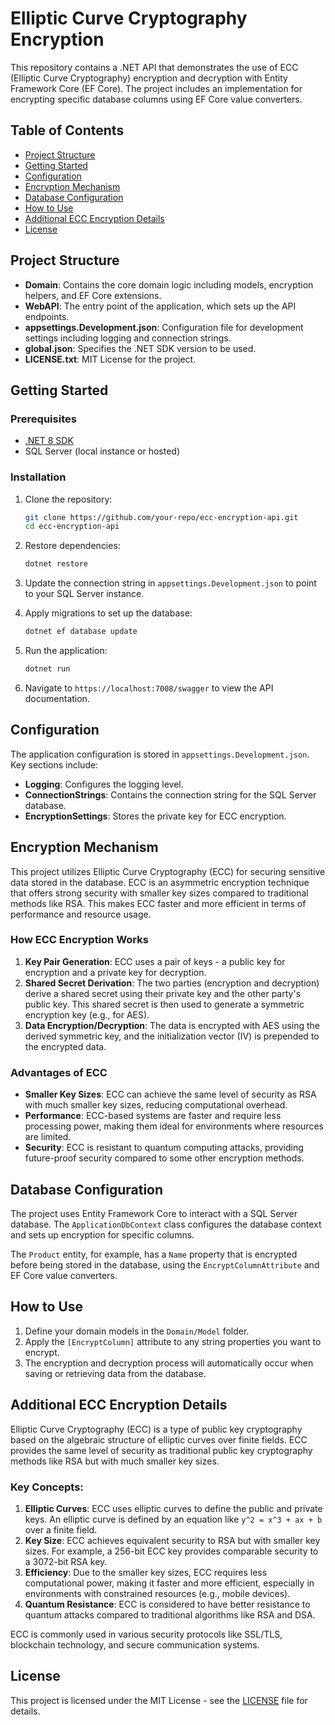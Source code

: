 # Elliptic Curve Cryptography Encryption

This repository contains a .NET API that demonstrates the use of ECC (Elliptic Curve Cryptography) encryption and decryption with Entity Framework Core (EF Core). The project includes an implementation for encrypting specific database columns using EF Core value converters.

## Table of Contents

- [Project Structure](#project-structure)
- [Getting Started](#getting-started)
- [Configuration](#configuration)
- [Encryption Mechanism](#encryption-mechanism)
- [Database Configuration](#database-configuration)
- [How to Use](#how-to-use)
- [Additional ECC Encryption Details](#additional-ecc-encryption-details)
- [License](#license)

## Project Structure

- **Domain**: Contains the core domain logic including models, encryption helpers, and EF Core extensions.
- **WebAPI**: The entry point of the application, which sets up the API endpoints.
- **appsettings.Development.json**: Configuration file for development settings including logging and connection strings.
- **global.json**: Specifies the .NET SDK version to be used.
- **LICENSE.txt**: MIT License for the project.

## Getting Started

### Prerequisites

- [.NET 8 SDK](https://dotnet.microsoft.com/download/dotnet/8.0)
- SQL Server (local instance or hosted)

### Installation

1. Clone the repository:
    ```bash
    git clone https://github.com/your-repo/ecc-encryption-api.git
    cd ecc-encryption-api
    ```

2. Restore dependencies:
    ```bash
    dotnet restore
    ```

3. Update the connection string in `appsettings.Development.json` to point to your SQL Server instance.

4. Apply migrations to set up the database:
    ```bash
    dotnet ef database update
    ```

5. Run the application:
    ```bash
    dotnet run
    ```

6. Navigate to `https://localhost:7008/swagger` to view the API documentation.

## Configuration

The application configuration is stored in `appsettings.Development.json`. Key sections include:

- **Logging**: Configures the logging level.
- **ConnectionStrings**: Contains the connection string for the SQL Server database.
- **EncryptionSettings**: Stores the private key for ECC encryption.

## Encryption Mechanism

This project utilizes Elliptic Curve Cryptography (ECC) for securing sensitive data stored in the database. ECC is an asymmetric encryption technique that offers strong security with smaller key sizes compared to traditional methods like RSA. This makes ECC faster and more efficient in terms of performance and resource usage.

### How ECC Encryption Works

1. **Key Pair Generation**: ECC uses a pair of keys - a public key for encryption and a private key for decryption.
2. **Shared Secret Derivation**: The two parties (encryption and decryption) derive a shared secret using their private key and the other party's public key. This shared secret is then used to generate a symmetric encryption key (e.g., for AES).
3. **Data Encryption/Decryption**: The data is encrypted with AES using the derived symmetric key, and the initialization vector (IV) is prepended to the encrypted data.

### Advantages of ECC

- **Smaller Key Sizes**: ECC can achieve the same level of security as RSA with much smaller key sizes, reducing computational overhead.
- **Performance**: ECC-based systems are faster and require less processing power, making them ideal for environments where resources are limited.
- **Security**: ECC is resistant to quantum computing attacks, providing future-proof security compared to some other encryption methods.

## Database Configuration

The project uses Entity Framework Core to interact with a SQL Server database. The `ApplicationDbContext` class configures the database context and sets up encryption for specific columns.

The `Product` entity, for example, has a `Name` property that is encrypted before being stored in the database, using the `EncryptColumnAttribute` and EF Core value converters.

## How to Use

1. Define your domain models in the `Domain/Model` folder.
2. Apply the `[EncryptColumn]` attribute to any string properties you want to encrypt.
3. The encryption and decryption process will automatically occur when saving or retrieving data from the database.

## Additional ECC Encryption Details

Elliptic Curve Cryptography (ECC) is a type of public key cryptography based on the algebraic structure of elliptic curves over finite fields. ECC provides the same level of security as traditional public key cryptography methods like RSA but with much smaller key sizes.

### Key Concepts:

1. **Elliptic Curves**: ECC uses elliptic curves to define the public and private keys. An elliptic curve is defined by an equation like `y^2 = x^3 + ax + b` over a finite field.
2. **Key Size**: ECC achieves equivalent security to RSA but with smaller key sizes. For example, a 256-bit ECC key provides comparable security to a 3072-bit RSA key.
3. **Efficiency**: Due to the smaller key sizes, ECC requires less computational power, making it faster and more efficient, especially in environments with constrained resources (e.g., mobile devices).
4. **Quantum Resistance**: ECC is considered to have better resistance to quantum attacks compared to traditional algorithms like RSA and DSA.

ECC is commonly used in various security protocols like SSL/TLS, blockchain technology, and secure communication systems.

## License

This project is licensed under the MIT License - see the [LICENSE](LICENSE.txt) file for details.
